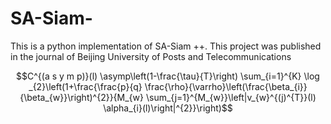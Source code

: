 # SA-Siam-
This is a python implementation of SA-Siam ++. This project was published in the journal of Beijing University of Posts and Telecommunications

$$C^{(a s y m p)}(l) \asymp\left(1-\frac{\tau}{T}\right) \sum_{i=1}^{K} \log _{2}\left(1+\frac{\frac{p}{q} \frac{\rho}{\varrho}\left(\frac{\beta_{i}}{\beta_{w}}\right)^{2}}{M_{w} \sum_{j=1}^{M_{w}}\left|v_{w}^{(j)^{T}}(l) \alpha_{i}(l)\right|^{2}}\right)$$
